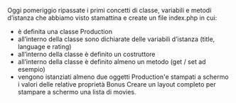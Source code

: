 Oggi pomeriggio ripassate i primi concetti di classe, variabili e metodi d’istanza che abbiamo visto stamattina e create un file index.php in cui:
- è definita una classe Production
- all’interno della classe sono dichiarate delle variabili d’istanza (title, language e rating)
- all’interno della classe è definito un costruttore
- all’interno della classe è definito almeno un metodo (get / set ad esempio)
- vengono istanziati almeno due oggetti Production'e stampati a schermo i valori delle relative proprietà
Bonus
Creare un layout completo per stampare a schermo una lista di movies.